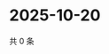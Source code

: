 # 2025-10-20

共 0 条

<!-- BEGIN ZHIHUQUESTIONS -->
<!-- 最后更新时间 Mon Oct 20 2025 19:10:40 GMT+0800 (China Standard Time) -->

<!-- END ZHIHUQUESTIONS -->
